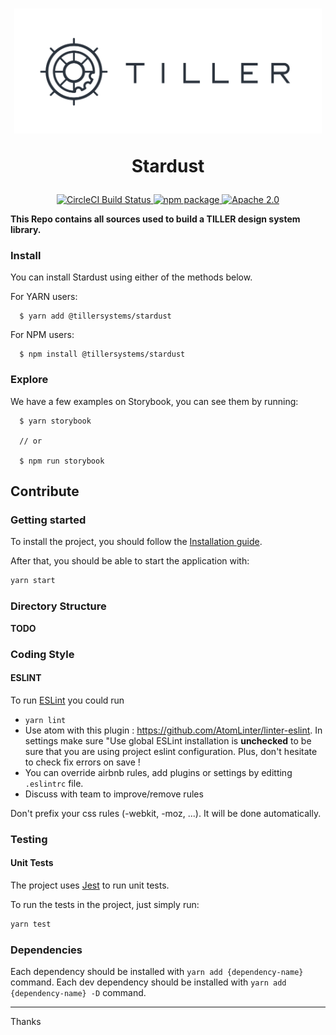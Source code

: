 <h1 align="center">
  <img height="200" src="./logo.png" />
  <p align="center">Stardust</p>
</h1>

<p align="center">
  <a href="https://circleci.com/gh/tillersystems/Stardust/tree/master">
    <img src="https://circleci.com/gh/tillersystems/Stardust/tree/master.svg?style=shield&circle-token=b0f5e2b1a128b053d85347edb4e13cbb412bff13" alt="CircleCI Build Status" />
  </a>
  <a href="https://www.npmjs.com/@@tillersystems/stardust">
    <img src="https://badge.fury.io/js/%40tillersystems%2Fstardust.svg" alt="npm package" />
  </a>
  <a href="https://www.apache.org/licenses/LICENSE-2.0">
   <img src="https://img.shields.io/badge/license-Apache%202-blue.svg" alt="Apache 2.0">
 </a>
</p>

**This Repo contains all sources used to build a TILLER design system library.**

### Install

You can install Stardust using either of the methods below.

For YARN users:

```
  $ yarn add @tillersystems/stardust
```

For NPM users:

```
  $ npm install @tillersystems/stardust
```

### Explore

We have a few examples on Storybook, you can see them by running:

```
  $ yarn storybook

  // or

  $ npm run storybook
```

## Contribute

### Getting started

To install the project, you should follow the [Installation guide](https://github.com/tillersystems/Stardust/wiki/Installation-Guide).

After that, you should be able to start the application with:

```bash
yarn start
```

### Directory Structure

**TODO**

### Coding Style

#### ESLINT

To run [ESLint](http://eslint.org/) you could run

- `yarn lint`
- Use atom with this plugin : https://github.com/AtomLinter/linter-eslint. In settings make sure "Use global ESLint installation is **unchecked** to be sure that you are using project eslint configuration. Plus, don't hesitate to check fix errors on save !
- You can override airbnb rules, add plugins or settings by editting `.eslintrc` file.
- Discuss with team to improve/remove rules

Don't prefix your css rules (-webkit, -moz, ...). It will be done automatically.

### Testing

#### Unit Tests

The project uses [Jest](https://facebook.github.io/jest/) to run unit tests.

To run the tests in the project, just simply run:
```bash
yarn test
```

### Dependencies
Each dependency should be installed with `yarn add {dependency-name}` command.
Each dev dependency should be installed with `yarn add {dependency-name} -D` command.

---

Thanks
